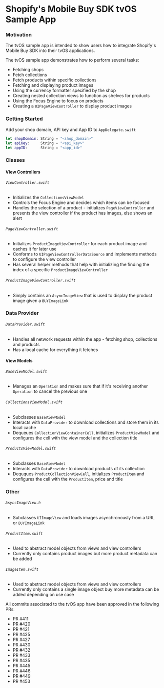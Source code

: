 # Shopify's Mobile Buy SDK tvOS Sample App

### Motivation
The tvOS sample app is intended to show users how to integrate Shopify's Mobile Buy SDK into their tvOS applications.

The tvOS sample app demonstrates how to perform several tasks:
- Fetching shops
- Fetch collections
- Fetch products within specific collections
- Fetching and displaying product images
- Using the currency formatter specified by the shop
- Creating nested collection views to function as shelves for products 
- Using the Focus Engine to focus on products
- Creating a `UIPageViewController` to display product images 

### Getting Started 
Add your shop domain, API key and App ID to `AppDelegate.swift`

```swift
let shopDomain: String = "<shop_domain>"
let apiKey:     String = "<api_key>"
let appID:      String = "<app_id>" 
```


### Classes
#### View Controllers

###### `ViewController.swift`
* Initializes the `CollectionsViewModel`
* Controls the Focus Engine and decides which items can be focused
* Handles the selection of a product - initializes `PageViewController` and presents the view controller if the product has images, else shows an alert

###### `PageViewController.swift`
* Initializes `ProductImageViewController` for each product image and caches it for later use
* Conforms to `UIPageViewControllerDataSource` and implements methods to configure the view controller
* Has several helper methods that help with initializing the finding the index of a specific  `ProductImageViewController`

###### `ProductImageViewController.swift`
* Simply contains an `AsyncImageView` that is used to display the product image given a `BUYImageLink`


### Data Provider

###### `DataProvider.swift`
* Handles all network requests within the app - fetching shop, collections and products
* Has a local cache for everything it fetches


#### View Models

###### `BaseViewModel.swift`
* Manages an `Operation` and makes sure that if it's receiving another `Operation` to cancel the previous one

###### `CollectionsViewModel.swift`
* Subclasses `BaseViewModel`
* Interacts with `DataProvider` to download collections and store them in its local cache
* Dequeues `CollectionViewContainerCell`, initializes `ProductViewModel` and configures the cell with the view model and the collection title

###### `ProductsViewModel.swift`
* Subclasses `BaseViewModel`
* Interacts with `DataProvider` to download products of its collection
* Dequques `ProductCollectionViewCell`, initializes `ProductItem` and configures the cell with the `ProductItem`, price and title


### Other

###### `AsyncImageView.h`
* Subclasses `UIImageView` and loads images asynchronously from a URL or `BUYImageLink`

###### `ProductItem.swift`
* Used to abstract model objects from views and view controllers
* Currently only contains product images but more product metadata can be added

###### `ImageItem.swift`
* Used to abstract model objects from views and view controllers
* Currently only contains a single image object buy more metadata can be added depending on use case 

All commits associated to the tvOS app have been approved in the following PRs:
- PR #411 
- PR #420 
- PR #421 
- PR #425 
- PR #427 
- PR #430 
- PR #432 
- PR #433 
- PR #435 
- PR #445 
- PR #446 
- PR #449 
- PR #453
